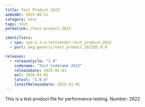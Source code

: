```yaml
---
title: Test Product 2622
addedAt: 2025-08-21
category: test
tags: test
permalink: /test-product-2622

identifiers:
  - cpe: cpe:2.3:a:testvendor:test_product_2622
  - purl: pkg:generic/test_product_2622@1.0.0

releases:
  - releaseCycle: "1.0"
    codename: "Test Codename 2622"
    releaseDate: 2025-01-01
    eol: 2026-01-01
    latest: "1.0.0"
    latestReleaseDate: 2025-01-01
---
```


This is a test product file for performance testing. Number: 2622
